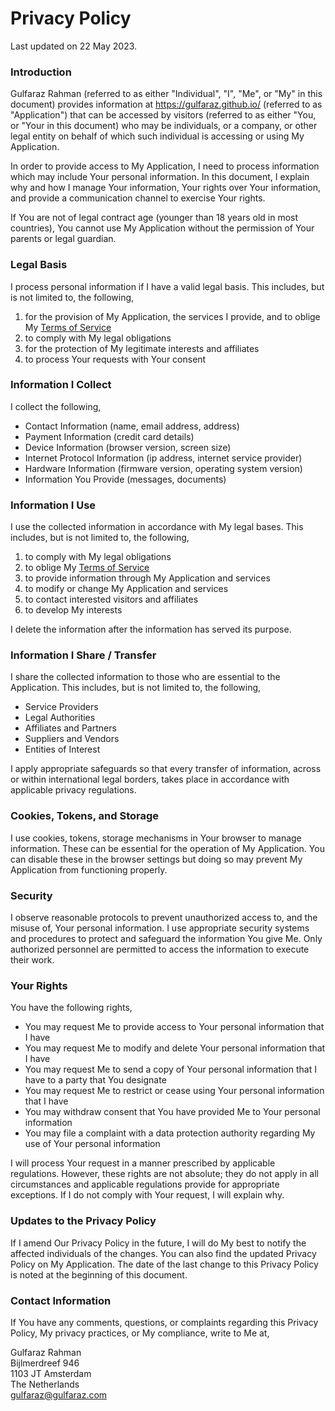 # Privacy Policy

Last updated on 22 May 2023.

### Introduction

Gulfaraz Rahman (referred to as either "Individual", "I", "Me", or "My" in this document) provides information at https://gulfaraz.github.io/ (referred to as "Application") that can be accessed by visitors (referred to as either "You, or "Your in this document) who may be individuals, or a company, or other legal entity on behalf of which such individual is accessing or using My Application.

In order to provide access to My Application, I need to process information which may include Your personal information. In this document, I explain why and how I manage Your information, Your rights over Your information, and provide a communication channel to exercise Your rights.

If You are not of legal contract age (younger than 18 years old in most countries), You cannot use My Application without the permission of Your parents or legal guardian.

### Legal Basis

I process personal information if I have a valid legal basis. This includes, but is not limited to, the following,

1. for the provision of My Application, the services I provide, and to oblige My [Terms of Service](/dm-screen/#/terms)
2. to comply with My legal obligations
3. for the protection of My legitimate interests and affiliates
4. to process Your requests with Your consent

### Information I Collect

I collect the following,

-   Contact Information (name, email address, address)
-   Payment Information (credit card details)
-   Device Information (browser version, screen size)
-   Internet Protocol Information (ip address, internet service provider)
-   Hardware Information (firmware version, operating system version)
-   Information You Provide (messages, documents)

### Information I Use

I use the collected information in accordance with My legal bases. This includes, but is not limited to, the following,

1. to comply with My legal obligations
2. to oblige My [Terms of Service](/dm-screen/#/terms)
3. to provide information through My Application and services
4. to modify or change My Application and services
5. to contact interested visitors and affiliates
6. to develop My interests

I delete the information after the information has served its purpose.

### Information I Share / Transfer

I share the collected information to those who are essential to the Application. This includes, but is not limited to, the following,

-   Service Providers
-   Legal Authorities
-   Affiliates and Partners
-   Suppliers and Vendors
-   Entities of Interest

I apply appropriate safeguards so that every transfer of information, across or within international legal borders, takes place in accordance with applicable privacy regulations.

### Cookies, Tokens, and Storage

I use cookies, tokens, storage mechanisms in Your browser to manage information. These can be essential for the operation of My Application. You can disable these in the browser settings but doing so may prevent My Application from functioning properly.

### Security

I observe reasonable protocols to prevent unauthorized access to, and the misuse of, Your personal information. I use appropriate security systems and procedures to protect and safeguard the information You give Me. Only authorized personnel are permitted to access the information to execute their work.

### Your Rights

You have the following rights,

-   You may request Me to provide access to Your personal information that I have
-   You may request Me to modify and delete Your personal information that I have
-   You may request Me to send a copy of Your personal information that I have to a party that You designate
-   You may request Me to restrict or cease using Your personal information that I have
-   You may withdraw consent that You have provided Me to Your personal information
-   You may file a complaint with a data protection authority regarding My use of Your personal information

I will process Your request in a manner prescribed by applicable regulations. However, these rights are not absolute; they do not apply in all circumstances and applicable regulations provide for appropriate exceptions. If I do not comply with Your request, I will explain why.

### Updates to the Privacy Policy

If I amend Our Privacy Policy in the future, I will do My best to notify the affected individuals of the changes. You can also find the updated Privacy Policy on My Application. The date of the last change to this Privacy Policy is noted at the beginning of this document.

### Contact Information

If You have any comments, questions, or complaints regarding this Privacy Policy, My privacy practices, or My compliance, write to Me at,

Gulfaraz Rahman\
Bijlmerdreef 946\
1103 JT Amsterdam\
The Netherlands\
gulfaraz@gulfaraz.com
